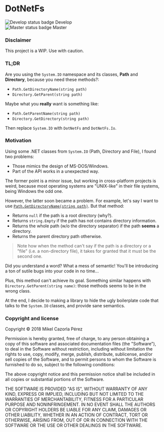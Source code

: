 # DotNetFs

![Develop status badge](https://travis-ci.org/mikelcaz/DotNetFs.svg?branch=develop) Develop\
![Master status badge](https://travis-ci.org/mikelcaz/DotNetFs.svg?branch=master) Master

### Disclaimer

This project is a WIP. Use with caution.

### TL;DR

Are you using the `System.IO` namespace and its classes, **Path** and **Directory**, because you need these methods?:
- `Path.GetDirectoryName(string path)`
- `Directory.GetParent(string path)`

Maybe what you **really** want is something like:
- `Path.GetParentName(string path)`
- `Directory.GetDirectory(string path)`

Then replace `System.IO` with `DotNetFs` and `DotNetFs.Io`.

### Motivation

Using some .NET classes from `System.IO` (Path, Directory and File), I found two problems:

- Those mimics the design of MS-DOS/Windows.
- Part of the API works in a unexpected way.

The former point is a minor issue, but working in cross-platform projects is weird, because most operating systems are "UNIX-like" in their file systems, being Windows the odd one.

However, the latter soon became a problem. For example, let's say I want to use [`Path.GetDirectoryName(string path)`](https://docs.microsoft.com/en-us/dotnet/api/system.io.path.getdirectoryname?view=netframework-4.7.2). But that method:

- Returns `null` if the path is a root directory (why?).
- Returns `string.Empty` if the path has not contains directory information.
- Returns the whole path (w/o the directory separator) if the path **seems** a directory.
- Returns the parent directory path otherwise.

> Note how when the method can't say if the path is a directory or a "file" (i.e. a non-directory file), it takes for granted that it must be the second one.

Did you understand a word? What a mess of semantic! You'll be introducing a ton of sutile bugs into your code in no time...

Plus, this method can't achieve its goal. Something similar happens with `Directory.GetParent(string name)`: those methods seems to be in the wrong class.

At the end, I decide to making a library to hide the ugly boilerplate code that talks to the `System.IO` classes, and provide sane semantics.

### Copyright and license

Copyright © 2018 Mikel Cazorla Pérez

Permission is hereby granted, free of charge, to any person obtaining a copy
of this software and associated documentation files (the "Software"), to deal
in the Software without restriction, including without limitation the rights
to use, copy, modify, merge, publish, distribute, sublicense, and/or sell
copies of the Software, and to permit persons to whom the Software is
furnished to do so, subject to the following conditions:

The above copyright notice and this permission notice shall be included in all
copies or substantial portions of the Software.

THE SOFTWARE IS PROVIDED "AS IS", WITHOUT WARRANTY OF ANY KIND, EXPRESS OR
IMPLIED, INCLUDING BUT NOT LIMITED TO THE WARRANTIES OF MERCHANTABILITY,
FITNESS FOR A PARTICULAR PURPOSE AND NONINFRINGEMENT. IN NO EVENT SHALL THE
AUTHORS OR COPYRIGHT HOLDERS BE LIABLE FOR ANY CLAIM, DAMAGES OR OTHER
LIABILITY, WHETHER IN AN ACTION OF CONTRACT, TORT OR OTHERWISE, ARISING FROM,
OUT OF OR IN CONNECTION WITH THE SOFTWARE OR THE USE OR OTHER DEALINGS IN THE
SOFTWARE.
